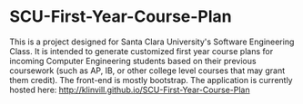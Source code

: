 SCU-First-Year-Course-Plan
==========================
This is a project designed for Santa Clara University's Software Engineering Class. It is intended to generate customized first year course plans for incoming Computer Engineering students based on their previous coursework (such as AP, IB, or other college level courses that may grant them credit). The front-end is mostly bootstrap. The application is currently hosted here: http://klinvill.github.io/SCU-First-Year-Course-Plan
